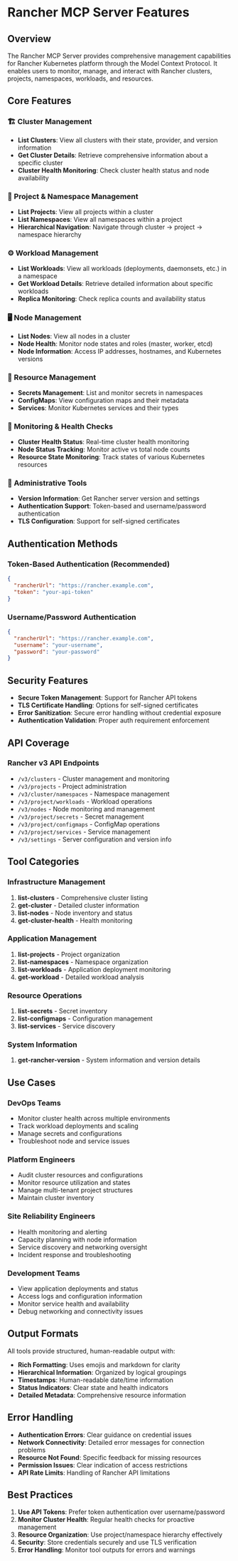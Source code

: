 # Rancher MCP Server Features

## Overview
The Rancher MCP Server provides comprehensive management capabilities for Rancher Kubernetes platform through the Model Context Protocol. It enables users to monitor, manage, and interact with Rancher clusters, projects, namespaces, workloads, and resources.

## Core Features

### 🏗️ Cluster Management
- **List Clusters**: View all clusters with their state, provider, and version information
- **Get Cluster Details**: Retrieve comprehensive information about a specific cluster
- **Cluster Health Monitoring**: Check cluster health status and node availability

### 📁 Project & Namespace Management
- **List Projects**: View all projects within a cluster
- **List Namespaces**: View all namespaces within a project
- **Hierarchical Navigation**: Navigate through cluster → project → namespace hierarchy

### ⚙️ Workload Management
- **List Workloads**: View all workloads (deployments, daemonsets, etc.) in a namespace
- **Get Workload Details**: Retrieve detailed information about specific workloads
- **Replica Monitoring**: Check replica counts and availability status

### 🖥️ Node Management
- **List Nodes**: View all nodes in a cluster
- **Node Health**: Monitor node states and roles (master, worker, etcd)
- **Node Information**: Access IP addresses, hostnames, and Kubernetes versions

### 🔐 Resource Management
- **Secrets Management**: List and monitor secrets in namespaces
- **ConfigMaps**: View configuration maps and their metadata
- **Services**: Monitor Kubernetes services and their types

### 🏥 Monitoring & Health Checks
- **Cluster Health Status**: Real-time cluster health monitoring
- **Node Status Tracking**: Monitor active vs total node counts
- **Resource State Monitoring**: Track states of various Kubernetes resources

### 🔧 Administrative Tools
- **Version Information**: Get Rancher server version and settings
- **Authentication Support**: Token-based and username/password authentication
- **TLS Configuration**: Support for self-signed certificates

## Authentication Methods

### Token-Based Authentication (Recommended)
```json
{
  "rancherUrl": "https://rancher.example.com",
  "token": "your-api-token"
}
```

### Username/Password Authentication
```json
{
  "rancherUrl": "https://rancher.example.com",
  "username": "your-username",
  "password": "your-password"
}
```

## Security Features

- **Secure Token Management**: Support for Rancher API tokens
- **TLS Certificate Handling**: Options for self-signed certificates
- **Error Sanitization**: Secure error handling without credential exposure
- **Authentication Validation**: Proper auth requirement enforcement

## API Coverage

### Rancher v3 API Endpoints
- `/v3/clusters` - Cluster management and monitoring
- `/v3/projects` - Project administration
- `/v3/cluster/namespaces` - Namespace management
- `/v3/project/workloads` - Workload operations
- `/v3/nodes` - Node monitoring and management
- `/v3/project/secrets` - Secret management
- `/v3/project/configmaps` - ConfigMap operations
- `/v3/project/services` - Service management
- `/v3/settings` - Server configuration and version info

## Tool Categories

### Infrastructure Management
1. **list-clusters** - Comprehensive cluster listing
2. **get-cluster** - Detailed cluster information
3. **list-nodes** - Node inventory and status
4. **get-cluster-health** - Health monitoring

### Application Management
1. **list-projects** - Project organization
2. **list-namespaces** - Namespace organization
3. **list-workloads** - Application deployment monitoring
4. **get-workload** - Detailed workload analysis

### Resource Operations
1. **list-secrets** - Secret inventory
2. **list-configmaps** - Configuration management
3. **list-services** - Service discovery

### System Information
1. **get-rancher-version** - System information and version details

## Use Cases

### DevOps Teams
- Monitor cluster health across multiple environments
- Track workload deployments and scaling
- Manage secrets and configurations
- Troubleshoot node and service issues

### Platform Engineers
- Audit cluster resources and configurations
- Monitor resource utilization and states
- Manage multi-tenant project structures
- Maintain cluster inventory

### Site Reliability Engineers
- Health monitoring and alerting
- Capacity planning with node information
- Service discovery and networking oversight
- Incident response and troubleshooting

### Development Teams
- View application deployments and status
- Access logs and configuration information
- Monitor service health and availability
- Debug networking and connectivity issues

## Output Formats

All tools provide structured, human-readable output with:
- **Rich Formatting**: Uses emojis and markdown for clarity
- **Hierarchical Information**: Organized by logical groupings
- **Timestamps**: Human-readable date/time information
- **Status Indicators**: Clear state and health indicators
- **Detailed Metadata**: Comprehensive resource information

## Error Handling

- **Authentication Errors**: Clear guidance on credential issues
- **Network Connectivity**: Detailed error messages for connection problems
- **Resource Not Found**: Specific feedback for missing resources
- **Permission Issues**: Clear indication of access restrictions
- **API Rate Limits**: Handling of Rancher API limitations

## Best Practices

1. **Use API Tokens**: Prefer token authentication over username/password
2. **Monitor Cluster Health**: Regular health checks for proactive management
3. **Resource Organization**: Use project/namespace hierarchy effectively
4. **Security**: Store credentials securely and use TLS verification
5. **Error Handling**: Monitor tool outputs for errors and warnings
